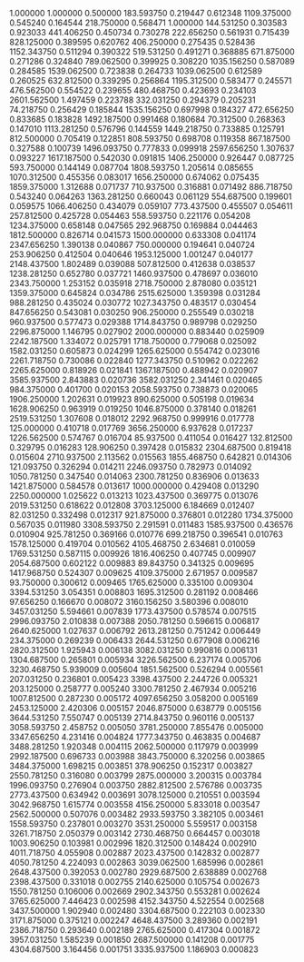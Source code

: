 1.000000	1.000000	0.500000
183.593750	0.219447	0.612348
1109.375000	0.545240	0.164544
218.750000	0.568471	1.000000
144.531250	0.303583	0.923033
441.406250	0.450734	0.730278
222.656250	0.561931	0.715439
828.125000	0.389595	0.620762
406.250000	0.275435	0.528436
1152.343750	0.511294	0.390322
519.531250	0.491271	0.368885
671.875000	0.271286	0.324840
789.062500	0.399925	0.308220
1035.156250	0.587089	0.284585
1539.062500	0.723838	0.264733
1039.062500	0.612589	0.260525
632.812500	0.339295	0.256864
1195.312500	0.583477	0.245571
476.562500	0.554522	0.239655
480.468750	0.423693	0.234103
2601.562500	1.497459	0.223788
332.031250	0.294379	0.205231
74.218750	0.256429	0.185844
1535.156250	0.697998	0.184327
472.656250	0.833685	0.183828
1492.187500	0.991468	0.180684
70.312500	0.268363	0.147010
1113.281250	0.576796	0.144559
1449.218750	0.733885	0.125791
812.500000	0.705419	0.122851
808.593750	0.698708	0.119358
867.187500	0.327588	0.100739
1496.093750	0.777833	0.099918
2597.656250	1.307637	0.093227
1617.187500	0.542030	0.091815
1406.250000	0.926447	0.087725
593.750000	0.144149	0.087704
1808.593750	1.205614	0.085655
1070.312500	0.455356	0.083017
1656.250000	0.674062	0.075435
1859.375000	1.312688	0.071737
710.937500	0.316881	0.071492
886.718750	0.543240	0.064263
1363.281250	0.660043	0.061129
554.687500	0.199601	0.059575
1066.406250	0.434079	0.059107
773.437500	0.455507	0.054611
257.812500	0.425728	0.054463
558.593750	0.221176	0.054208
1234.375000	0.658148	0.047565
292.968750	0.169884	0.044463
1812.500000	0.826714	0.041573
1500.000000	0.633308	0.041174
2347.656250	1.390138	0.040867
750.000000	0.194641	0.040724
253.906250	0.412504	0.040646
1953.125000	1.001247	0.040177
2148.437500	1.802489	0.039088
507.812500	0.412638	0.038537
1238.281250	0.652780	0.037721
1460.937500	0.478697	0.036010
2343.750000	1.253152	0.035918
2718.750000	2.878080	0.035121
1359.375000	0.645824	0.034786
2515.625000	1.359398	0.031284
988.281250	0.435024	0.030772
1027.343750	0.483517	0.030454
847.656250	0.543081	0.030250
906.250000	0.255549	0.030218
960.937500	0.577473	0.029388
1714.843750	0.989798	0.029250
2296.875000	1.146795	0.027902
2000.000000	0.883440	0.025909
2242.187500	1.334072	0.025791
1718.750000	0.779068	0.025092
1582.031250	0.605873	0.024299
1265.625000	0.554742	0.023016
2261.718750	0.730086	0.022840
1277.343750	0.510962	0.022262
2265.625000	0.818926	0.021841
1367.187500	0.488942	0.020907
3585.937500	2.843883	0.020736
3582.031250	2.341461	0.020465
984.375000	0.401700	0.020153
2058.593750	0.738873	0.020065
1906.250000	1.202631	0.019923
890.625000	0.505198	0.019634
1628.906250	0.963919	0.019250
1046.875000	0.378140	0.018261
2519.531250	1.307608	0.018012
2292.968750	0.999916	0.017778
125.000000	0.410718	0.017769
3656.250000	6.937628	0.017237
1226.562500	0.574767	0.016704
85.937500	0.411054	0.016427
132.812500	0.329795	0.016283
128.906250	0.397428	0.015832
2304.687500	0.819418	0.015604
2710.937500	2.113562	0.015563
1855.468750	0.642821	0.014306
121.093750	0.326294	0.014211
2246.093750	0.782973	0.014092
1050.781250	0.347540	0.014063
2300.781250	0.836906	0.013633
1421.875000	0.584578	0.013617
1000.000000	0.429408	0.013290
2250.000000	1.025622	0.013213
1023.437500	0.369775	0.013076
2019.531250	0.618622	0.012808
3703.125000	6.184669	0.012407
82.031250	0.332498	0.012317
921.875000	0.376801	0.012280
1734.375000	0.567035	0.011980
3308.593750	2.291591	0.011483
1585.937500	0.436576	0.010904
925.781250	0.369166	0.010776
699.218750	0.396541	0.010763
1578.125000	0.419704	0.010562
4105.468750	2.634681	0.010059
1769.531250	0.587115	0.009926
1816.406250	0.407745	0.009907
2054.687500	0.602122	0.009883
89.843750	0.341325	0.009695
1417.968750	0.524307	0.009625
4109.375000	2.671957	0.009587
93.750000	0.300612	0.009465
1765.625000	0.335100	0.009304
3394.531250	3.054351	0.008803
1695.312500	0.281192	0.008466
97.656250	0.166670	0.008072
3160.156250	3.580396	0.008010
3457.031250	5.594661	0.007839
1773.437500	0.578574	0.007515
2996.093750	2.010838	0.007388
2050.781250	0.596615	0.006817
2640.625000	1.027637	0.006792
2613.281250	0.751242	0.006449
234.375000	0.269239	0.006433
2644.531250	0.677908	0.006216
2820.312500	1.925943	0.006138
3082.031250	0.990816	0.006131
1304.687500	0.265801	0.005934
3226.562500	6.237174	0.005706
3230.468750	5.939009	0.005604
1851.562500	0.526294	0.005561
207.031250	0.236801	0.005423
3398.437500	2.244726	0.005321
203.125000	0.258777	0.005240
3300.781250	2.467934	0.005216
1007.812500	0.287230	0.005172
4097.656250	3.058200	0.005169
2453.125000	2.420306	0.005157
2046.875000	0.638779	0.005156
3644.531250	7.550747	0.005139
2714.843750	0.960116	0.005137
3058.593750	2.458752	0.005050
3781.250000	7.855476	0.005000
3347.656250	4.231416	0.004824
1777.343750	0.463835	0.004687
3488.281250	1.920348	0.004115
2062.500000	0.117979	0.003999
2992.187500	0.696733	0.003988
3843.750000	6.320256	0.003865
3484.375000	1.698215	0.003851
378.906250	0.152317	0.003827
2550.781250	0.316080	0.003799
2875.000000	3.200315	0.003784
1996.093750	0.276904	0.003750
2882.812500	2.576786	0.003735
2773.437500	0.634942	0.003691
3078.125000	0.210551	0.003594
3042.968750	1.615774	0.003558
4156.250000	5.833018	0.003547
2562.500000	0.507076	0.003482
2933.593750	3.382105	0.003461
1558.593750	0.237801	0.003270
3531.250000	5.559517	0.003158
3261.718750	2.050379	0.003142
2730.468750	0.664457	0.003018
1003.906250	0.103981	0.002996
1820.312500	0.148424	0.002910
4011.718750	4.055908	0.002887
2023.437500	0.142832	0.002877
4050.781250	4.224093	0.002863
3039.062500	1.685996	0.002861
2648.437500	0.392053	0.002780
2929.687500	2.638889	0.002768
2398.437500	0.331018	0.002755
2140.625000	0.105754	0.002673
1550.781250	0.106006	0.002669
2902.343750	0.553281	0.002624
3765.625000	7.446423	0.002598
4152.343750	4.522554	0.002568
3437.500000	1.902940	0.002480
3304.687500	0.222103	0.002330
3171.875000	0.375121	0.002247
4648.437500	3.289360	0.002191
2386.718750	0.293640	0.002189
2765.625000	0.417304	0.001872
3957.031250	1.585239	0.001850
2687.500000	0.141208	0.001775
4304.687500	3.164456	0.001751
3335.937500	1.186903	0.000823
